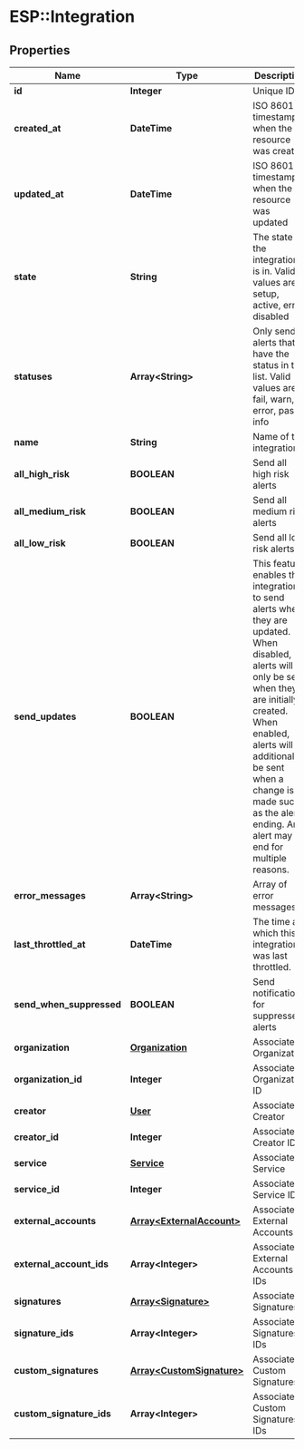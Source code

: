 # ESP::Integration

## Properties
Name | Type | Description | Notes
------------ | ------------- | ------------- | -------------
**id** | **Integer** | Unique ID | [optional] 
**created_at** | **DateTime** | ISO 8601 timestamp when the resource was created | [optional] 
**updated_at** | **DateTime** | ISO 8601 timestamp when the resource was updated | [optional] 
**state** | **String** | The state the integration is in. Valid values are setup, active, error, disabled | [optional] 
**statuses** | **Array&lt;String&gt;** | Only send alerts that have the status in this list. Valid values are fail, warn, error, pass, info | [optional] 
**name** | **String** | Name of the integration | [optional] 
**all_high_risk** | **BOOLEAN** | Send all high risk alerts | [optional] 
**all_medium_risk** | **BOOLEAN** | Send all medium risk alerts | [optional] 
**all_low_risk** | **BOOLEAN** | Send all low risk alerts | [optional] 
**send_updates** | **BOOLEAN** | This feature enables the integration to send alerts when they are updated. When disabled, alerts will only be sent when they are initially created. When enabled, alerts will additionally be sent when a change is made such as the alert ending. An alert may end for multiple reasons. | [optional] 
**error_messages** | **Array&lt;String&gt;** | Array of error messages | [optional] 
**last_throttled_at** | **DateTime** | The time at which this integration was last throttled. | [optional] 
**send_when_suppressed** | **BOOLEAN** | Send notifications for suppressed alerts | [optional] 
**organization** | [**Organization**](Organization.md) | Associated Organization | [optional] 
**organization_id** | **Integer** | Associated Organization ID | [optional] 
**creator** | [**User**](User.md) | Associated Creator | [optional] 
**creator_id** | **Integer** | Associated Creator ID | [optional] 
**service** | [**Service**](Service.md) | Associated Service | [optional] 
**service_id** | **Integer** | Associated Service ID | [optional] 
**external_accounts** | [**Array&lt;ExternalAccount&gt;**](ExternalAccount.md) | Associated External Accounts | [optional] 
**external_account_ids** | **Array&lt;Integer&gt;** | Associated External Accounts IDs | [optional] 
**signatures** | [**Array&lt;Signature&gt;**](Signature.md) | Associated Signatures | [optional] 
**signature_ids** | **Array&lt;Integer&gt;** | Associated Signatures IDs | [optional] 
**custom_signatures** | [**Array&lt;CustomSignature&gt;**](CustomSignature.md) | Associated Custom Signatures | [optional] 
**custom_signature_ids** | **Array&lt;Integer&gt;** | Associated Custom Signatures IDs | [optional] 


